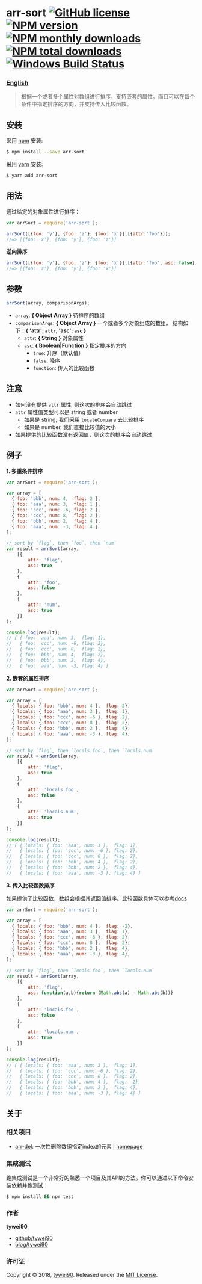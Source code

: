 # arr-sort [![GitHub license](https://img.shields.io/badge/license-MIT-blue.svg)](https://github.com/tywei90/arr-sort/blob/master/LICENSE) [![NPM version](https://img.shields.io/npm/v/arr-sort.svg?style=flat)](https://www.npmjs.com/package/arr-sort) [![NPM monthly downloads](https://img.shields.io/npm/dm/arr-sort.svg?style=flat)](https://www.npmjs.com/package/arr-sort) [![NPM total downloads](https://img.shields.io/npm/dt/arr-sort.svg?style=flat)](https://www.npmjs.com/package/arr-sort) [![Windows Build Status](https://travis-ci.org/tywei90/arr-sort.svg?branch=master)](https://travis-ci.org/tywei90/arr-sort)

### [English](./README.md)

> 根据一个或者多个属性对数组进行排序，支持嵌套的属性。而且可以在每个条件中指定排序的方向，并支持传入比较函数。

## 安装

采用 [npm](https://www.npmjs.com/) 安装:

```sh
$ npm install --save arr-sort
```

采用 [yarn](https://yarnpkg.com) 安装:

```sh
$ yarn add arr-sort
```

## 用法

通过给定的对象属性进行排序：

```js
var arrSort = require('arr-sort');

arrSort([{foo: 'y'}, {foo: 'z'}, {foo: 'x'}],[{attr:'foo'}]);
//=> [{foo: 'x'}, {foo: 'y'}, {foo: 'z'}]
```

**逆向排序**

```js
arrSort([{foo: 'y'}, {foo: 'z'}, {foo: 'x'}],[{attr:'foo', asc: false}]);
//=> [{foo: 'z'}, {foo: 'y'}, {foo: 'x'}]
```

## 参数

```js
arrSort(array, comparisonArgs);
```

* `array`: **{ Object Array }** 待排序的数组
* `comparisonArgs`: **{ Object Array }** 一个或者多个对象组成的数组。 结构如下：**{ 'attr': `attr`, 'asc': `asc` }**
    * `attr`: **{ String }** 对象属性
    * `asc`: **{ Boolean|Function }** 指定排序的方向
        * `true`: 升序（默认值）
        * `false`: 降序
        * `function`: 传入的比较函数

## 注意
* 如何没有提供 `attr` 属性, 则这次的排序会自动跳过
* `attr` 属性值类型可以是 string 或者 number
    * 如果是 string, 我们采用 `localeCompare` 去比较排序
    * 如果是 number, 我们直接比较值的大小
* 如果提供的比较函数没有返回值，则这次的排序会自动跳过

## 例子

**1. 多重条件排序**

```js
var arrSort = require('arr-sort');

var array = [
  { foo: 'bbb', num: 4,  flag: 2 },
  { foo: 'aaa', num: 3,  flag: 1 },
  { foo: 'ccc', num: -6, flag: 2 },
  { foo: 'ccc', num: 8,  flag: 2 },
  { foo: 'bbb', num: 2,  flag: 4 },
  { foo: 'aaa', num: -3, flag: 4 }
];

// sort by `flag`, then `foo`, then `num`
var result = arrSort(array,
    [{
        attr: 'flag',
        asc: true
    },
    {
        attr: 'foo',
        asc: false
    },
    {
        attr: 'num',
        asc: true
    }]
);

console.log(result);
// [ { foo: 'aaa', num: 3,  flag: 1},
//   { foo: 'ccc', num: -6, flag: 2},
//   { foo: 'ccc', num: 8,  flag: 2},
//   { foo: 'bbb', num: 4,  flag: 2},
//   { foo: 'bbb', num: 2,  flag: 4},
//   { foo: 'aaa', num: -3, flag: 4} ]
```

**2. 嵌套的属性排序**

```js
var arrSort = require('arr-sort');

var array = [
  { locals: { foo: 'bbb', num: 4 },  flag: 2},
  { locals: { foo: 'aaa', num: 3 },  flag: 1},
  { locals: { foo: 'ccc', num: -6 }, flag: 2},
  { locals: { foo: 'ccc', num: 8 },  flag: 2},
  { locals: { foo: 'bbb', num: 2 },  flag: 4},
  { locals: { foo: 'aaa', num: -3 }, flag: 4},
];

// sort by `flag`, then `locals.foo`, then `locals.num`
var result = arrSort(array,
    [{
        attr: 'flag',
        asc: true
    },
    {
        attr: 'locals.foo',
        asc: false
    },
    {
        attr: 'locals.num',
        asc: true
    }]
);

console.log(result);
// [ { locals: { foo: 'aaa', num: 3 },  flag: 1},
//   { locals: { foo: 'ccc', num: -6 }, flag: 2},
//   { locals: { foo: 'ccc', num: 8 },  flag: 2},
//   { locals: { foo: 'bbb', num: 4 },  flag: 2},
//   { locals: { foo: 'bbb', num: 2 },  flag: 4},
//   { locals: { foo: 'aaa', num: -3 }, flag: 4} ]
```

**3. 传入比较函数排序**

如果提供了比较函数，数组会根据其返回值排序。比较函数具体可以参考[docs](https://developer.mozilla.org/en-US/docs/Web/JavaScript/Reference/Global_Objects/Array/sort)

```js
var arrSort = require('arr-sort');

var array = [
  { locals: { foo: 'bbb', num: 4 },  flag: -2},
  { locals: { foo: 'aaa', num: 3 },  flag: 1},
  { locals: { foo: 'ccc', num: -6 }, flag: 2},
  { locals: { foo: 'ccc', num: 8 },  flag: 2},
  { locals: { foo: 'bbb', num: 2 },  flag: 4},
  { locals: { foo: 'aaa', num: -3 }, flag: 4},
];

// sort by `flag`, then `locals.foo`, then `locals.num`
var result = arrSort(array,
    [{
        attr: 'flag',
        asc: function(a,b){return (Math.abs(a) - Math.abs(b))}
    },
    {
        attr: 'locals.foo',
        asc: false
    },
    {
        attr: 'locals.num',
        asc: true
    }]
);

console.log(result);
// [ { locals: { foo: 'aaa', num: 3 },  flag: 1},
//   { locals: { foo: 'ccc', num: -6 }, flag: 2},
//   { locals: { foo: 'ccc', num: 8 },  flag: 2},
//   { locals: { foo: 'bbb', num: 4 },  flag: -2},
//   { locals: { foo: 'bbb', num: 2 },  flag: 4},
//   { locals: { foo: 'aaa', num: -3 }, flag: 4} ]
```

## 关于

### 相关项目

* [arr-del](https://www.npmjs.com/package/arr-del): 一次性删除数组指定index的元素 | [homepage](https://github.com/tywei90/arr-del "一次性删除数组指定index的元素")

### 集成测试

跑集成测试是一个非常好的熟悉一个项目及其API的方法。你可以通过以下命令安装依赖并跑测试：

```sh
$ npm install && npm test
```

### 作者

**tywei90**

* [github/tywei90](https://github.com/tywei90)
* [blog/tywei90](https://www.wty90.com)

### 许可证

Copyright © 2018, [tywei90](https://github.com/tywei90).
Released under the [MIT License](LICENSE).
